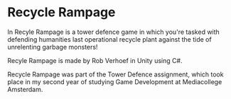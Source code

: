 # Recycle Rampage

In Recyle Rampage is a tower defence game in which you're tasked with defending humanities last operational recycle plant against the tide of unrelenting garbage monsters! 

Recyle Rampage is made by Rob Verhoef in Unity using C#. 

Recycle Rampage was part of the Tower Defence assignment, which took place in my second year of studying Game Development at Mediacollege Amsterdam.
